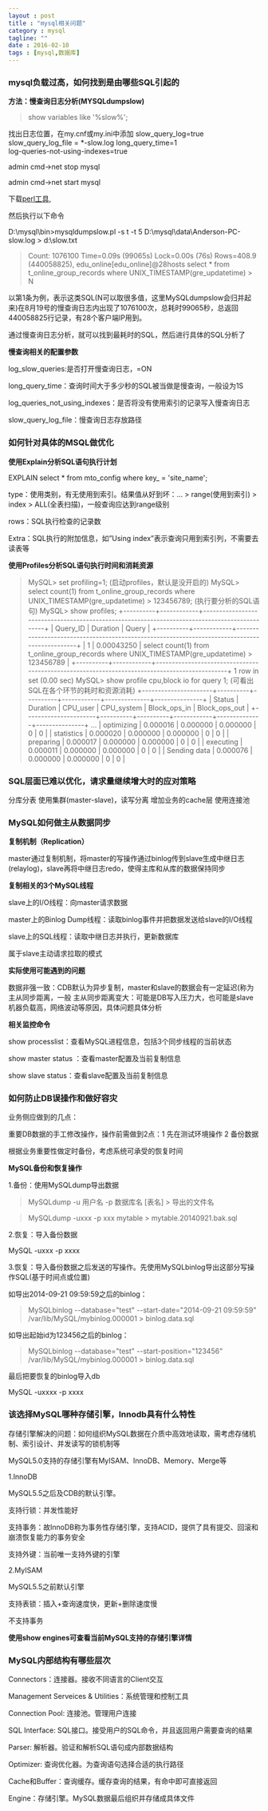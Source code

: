 ```yaml
---
layout : post
title : "mysql相关问题"
category : mysql
tagline: ""
date : 2016-02-10
tags : [mysql,数据库]
---
```



### mysql负载过高，如何找到是由哪些SQL引起的


**方法：慢查询日志分析(MYSQLdumpslow)**


>show variables like '%slow%';

找出日志位置，在my.cnf或my.ini中添加
slow_query_log=true  
slow_query_log_file = *-slow.log
long_query_time=1  
log-queries-not-using-indexes=true

admin cmd->net stop mysql 

admin cmd->net start mysql 

下载[perl工具](http://www.activestate.com/activeperl/downloads),

然后执行以下命令

D:\mysql\bin>mysqldumpslow.pl -s t -t 5 D:\mysql\data\Anderson-PC-slow.log  > d:\slow.txt


>Count: 1076100  Time=0.09s (99065s)  Lock=0.00s (76s)  Rows=408.9 (440058825), edu_online[edu_online]@28hosts
  select * from t_online_group_records where UNIX_TIMESTAMP(gre_updatetime) > N

以第1条为例，表示这类SQL(N可以取很多值，这里MySQLdumpslow会归并起来)在8月19号的慢查询日志内出现了1076100次，总耗时99065秒，总返回440058825行记录，有28个客户端IP用到。

通过慢查询日志分析，就可以找到最耗时的SQL，然后进行具体的SQL分析了


**慢查询相关的配置参数**


log_slow_queries:是否打开慢查询日志，=ON

long_query_time：查询时间大于多少秒的SQL被当做是慢查询，一般设为1S

log_queries_not_using_indexes：是否将没有使用索引的记录写入慢查询日志

slow_query_log_file：慢查询日志存放路径



### 如何针对具体的MSQL做优化


**使用Explain分析SQL语句执行计划**


EXPLAIN select * from mto_config where key_ = 'site_name';

type：使用类别，有无使用到索引。结果值从好到坏：… > range(使用到索引) > index > ALL(全表扫描)，一般查询应达到range级别

rows：SQL执行检查的记录数

Extra：SQL执行的附加信息，如”Using index”表示查询只用到索引列，不需要去读表等


**使用Profiles分析SQL语句执行时间和消耗资源**

>MySQL> set profiling=1; (启动profiles，默认是没开启的)
MySQL> select count(1) from t_online_group_records where UNIX_TIMESTAMP(gre_updatetime) > 123456789; (执行要分析的SQL语句)
MySQL> show profiles;
+----------+------------+----------------------------------------------------------------------------------------------+
| Query_ID | Duration   | Query                                                                                        |
+----------+------------+----------------------------------------------------------------------------------------------+
|        1 | 0.00043250 | select count(1) from t_online_group_records where UNIX_TIMESTAMP(gre_updatetime) > 123456789 |
+----------+------------+----------------------------------------------------------------------------------------------+
1 row in set (0.00 sec)
MySQL> show profile cpu,block io for query 1; (可看出SQL在各个环节的耗时和资源消耗)
+----------------------+----------+----------+------------+--------------+---------------+
| Status               | Duration | CPU_user | CPU_system | Block_ops_in | Block_ops_out |
+----------------------+----------+----------+------------+--------------+---------------+
...
| optimizing           | 0.000016 | 0.000000 |   0.000000 |            0 |             0 |
| statistics           | 0.000020 | 0.000000 |   0.000000 |            0 |             0 |
| preparing            | 0.000017 | 0.000000 |   0.000000 |            0 |             0 |
| executing            | 0.000011 | 0.000000 |   0.000000 |            0 |             0 |
| Sending data         | 0.000076 | 0.000000 |   0.000000 |            0 |             0 |


### SQL层面已难以优化，请求量继续增大时的应对策略


分库分表
使用集群(master-slave)，读写分离
增加业务的cache层
使用连接池

### MySQL如何做主从数据同步


**复制机制（Replication）**


master通过复制机制，将master的写操作通过binlog传到slave生成中继日志(relaylog)，slave再将中继日志redo，使得主库和从库的数据保持同步


**复制相关的3个MySQL线程**


slave上的I/O线程：向master请求数据

master上的Binlog Dump线程：读取binlog事件并把数据发送给slave的I/O线程

slave上的SQL线程：读取中继日志并执行，更新数据库

属于slave主动请求拉取的模式


**实际使用可能遇到的问题**


数据非强一致：CDB默认为异步复制，master和slave的数据会有一定延迟(称为主从同步距离，一般 主从同步距离变大：可能是DB写入压力大，也可能是slave机器负载高，网络波动等原因，具体问题具体分析


**相关监控命令**


show processlist：查看MySQL进程信息，包括3个同步线程的当前状态

show master status ：查看master配置及当前复制信息

show slave status：查看slave配置及当前复制信息

### 如何防止DB误操作和做好容灾

业务侧应做到的几点：

重要DB数据的手工修改操作，操作前需做到2点：1 先在测试环境操作 2 备份数据

根据业务重要性做定时备份，考虑系统可承受的恢复时间


**MySQL备份和恢复操作**


1.备份：使用MySQLdump导出数据

>MySQLdump -u 用户名 -p 数据库名 [表名] > 导出的文件名

>MySQLdump -uxxx -p xxx mytable > mytable.20140921.bak.sql

2.恢复：导入备份数据

MySQL -uxxx -p xxxx

3.恢复：导入备份数据之后发送的写操作。先使用MySQLbinlog导出这部分写操作SQL(基于时间点或位置)

如导出2014-09-21 09:59:59之后的binlog：

>MySQLbinlog --database="test" --start-date="2014-09-21 09:59:59" /var/lib/MySQL/mybinlog.000001 > binlog.data.sql

如导出起始id为123456之后的binlog：

>MySQLbinlog --database="test" --start-position="123456" /var/lib/MySQL/mybinlog.000001 > binlog.data.sql

最后把要恢复的binlog导入db

MySQL -uxxxx -p xxxx


### 该选择MySQL哪种存储引擎，Innodb具有什么特性


存储引擎解决的问题：如何组织MySQL数据在介质中高效地读取，需考虑存储机制、索引设计、并发读写的锁机制等

MySQL5.0支持的存储引擎有MyISAM、InnoDB、Memory、Merge等

1.InnoDB

MySQL5.5之后及CDB的默认引擎。

支持行锁：并发性能好

支持事务：故InnoDB称为事务性存储引擎，支持ACID，提供了具有提交、回滚和崩溃恢复能力的事务安全

支持外键：当前唯一支持外键的引擎

2.MyISAM

MySQL5.5之前默认引擎

支持表锁：插入+查询速度快，更新+删除速度慢

不支持事务

**使用show engines可查看当前MySQL支持的存储引擎详情**


### MySQL内部结构有哪些层次


Connectors：连接器。接收不同语言的Client交互

Management Serveices & Utilities：系统管理和控制工具

Connection Pool: 连接池。管理用户连接

SQL Interface: SQL接口。接受用户的SQL命令，并且返回用户需要查询的结果

Parser: 解析器。验证和解析SQL语句成内部数据结构

Optimizer: 查询优化器。为查询语句选择合适的执行路径

Cache和Buffer：查询缓存。缓存查询的结果，有命中即可直接返回

Engine：存储引擎。MySQL数据最后组织并存储成具体文件
